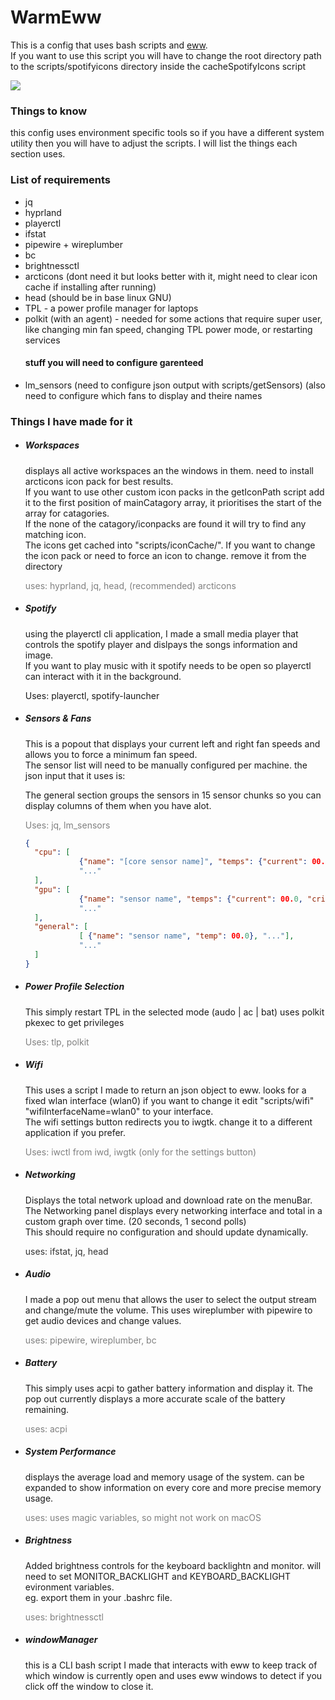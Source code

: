 # WarmEww
<body>
<p>
  This is a config that uses bash scripts and <a href="https://github.com/elkowar/eww">eww<a/>.<br>
  If you want to use this script you will have to change the root directory path to the scripts/spotifyicons directory inside the cacheSpotifyIcons script
</p>
<image src="https://github.com/JonathanSteininger/warmeww/assets/51342815/77023ddc-bac9-4b72-b871-3ef6454f6782">
<div>
  <h3>
    Things to know
  </h3>
  this config uses environment specific tools so if you have a different system utility then you will have to adjust the scripts.
  I will list the things each section uses.
</div>

<div>
  <h3>
    List of requirements
  </h3>
  <ul>
    <li>jq</li>
    <li>hyprland</li>
    <li>playerctl</li>
    <li>ifstat</li>
    <li>pipewire + wireplumber</li>
    <li>bc</li>
    <li>brightnessctl</li>
    <li>arcticons (dont need it but looks better with it, might need to clear icon cache if installing after running)</li>
    <li>head (should be in base linux GNU)</li>
    <li>TPL - a power profile manager for laptops</li>
    <li>polkit (with an agent) - needed for some actions that require super user, like changing min fan speed, changing TPL power mode, or restarting services</li>
    <h4>stuff you will need to configure garenteed</h4>
    <li>lm_sensors (need to configure json output with scripts/getSensors) (also need to configure which fans to display and theire names</li>
  </ul>
</div>

<h3>
  Things I have made for it
</h3>
<ul>
  <li>
    <h5>
      Workspaces
    </h5>
    displays all active workspaces an the windows in them. need to install arcticons icon pack for best results.<br>
    If you want to use other custom icon packs in the getIconPath script add it to the first position of mainCatagory array, it prioritises the start of the array for catagories.<br>
    If the none of the catagory/iconpacks are found it will try to find any matching icon.<br>
    The icons get cached into "scripts/iconCache/". If you want to change the icon pack or need to force an icon to change. remove it from the directory 
    <p style="color: gray;">
      uses: hyprland, jq, head, (recommended) arcticons
    </p>
  </li>
  
  <li>
    <h5>
      Spotify
    </h5>
    <p>
      using the playerctl cli application, I made a small media player that controls the spotify player and dislpays the songs information and image. <br>
      If you want to play music with it spotify needs to be open so playerctl can interact with it in the background.
    </p>
    <p style="colour:blue;">
      Uses: playerctl, spotify-launcher
    </p>
  </li>
  
  <li>
    <h5>
      Sensors & Fans
    </h5>
    <div>
      <p>
        This is a popout that displays your current left and right fan speeds and allows you to force a minimum fan speed.<br>
        The sensor list will need to be manually configured per machine. the json input that it uses is:
      </p>
      <p>
        The general section groups the sensors in 15 sensor chunks so you can display columns of them when you have alot.
      </p>
      <p style="color: gray">
        Uses: jq, lm_sensors
      </p>
    </div>
  </li>

```json
{
  "cpu": [
            {"name": "[core sensor name]", "temps": {"current": 00.0, "hot": 00.0, "critical": 00.0}},
            "..."
  ],
  "gpu": [
            {"name": "sensor name", "temps": {"current": 00.0, "critical": 00.0}},
            "..."
  ],
  "general": [
            [ {"name": "sensor name", "temp": 00.0}, "..."],
            "..."
  ]
}
```
  
  <li>
    <h5>
      Power Profile Selection
    </h5>
    <p>
      This simply restart TPL in the selected mode (audo | ac | bat) uses polkit pkexec to get privileges
    </p>
    <p style="color: gray">
      Uses: tlp, polkit
    </p>
  </li>

  <li>
    <h5>
      Wifi
    </h5>
    <p>
      This uses a script I made to return an json object to eww. looks for a fixed wlan interface (wlan0) if you want to change it edit "scripts/wifi" "wifiInterfaceName=wlan0" to your interface. <br>
      The wifi settings button redirects you to iwgtk. change it to a different application if you prefer.
    </p>
    <p style="color: gray">
      Uses: iwctl from iwd, iwgtk (only for the settings button)
    </p>
  </li>
  
  
  <li>
    <h5>
      Networking
    </h5>
    Displays the total network upload and download rate on the menuBar.<br>
    The Networking panel displays every networking interface and total in a custom graph over time. (20 seconds, 1 second polls) <br>
    This should require no configuration and should update dynamically.<br>
    <p style="color: rgb(50,50,50)">
      uses: ifstat, jq, head
    </p>
  </li>
  
  <li>
    <h5>
      Audio
    </h5>
    I made a pop out menu that allows the user to select the output stream and change/mute the volume.
    This uses wireplumber with pipewire to get audio devices and change values.
    <p style="color: gray">
      uses: pipewire, wireplumber, bc
    </p>
  </li>
  
  
  <li>
    <h5>
      Battery
    </h5>
    This simply uses acpi to gather battery information and display it. The pop out currently displays a more accurate scale of the battery remaining.
    <p style="color: gray">
      uses: acpi
    </p>
  </li>
  
  <li>
    <h5>
    System Performance
    </h5>
    displays the average load and memory usage of the system. can be expanded to show information on every core and more precise memory usage.
    <p style="color: gray">
      uses: uses magic variables, so might not work on macOS
    </p>
  </li>
  
  <li>
    <h5>
      Brightness
    </h5>
    Added brightness controls for the keyboard backlightn and monitor. will need to set MONITOR_BACKLIGHT and KEYBOARD_BACKLIGHT evironment variables. <br>
    eg. export them in your .bashrc file.
    <p style="color: gray">
      uses: brightnessctl
    </p>
  </li>
  
  <li>
    <h5>
      windowManager
    </h5>
    this is a CLI bash script I made that interacts with eww to keep track of which window is currently open and uses eww windows to detect if you click off the window to close it.
  </li>
</ul>
</body>
